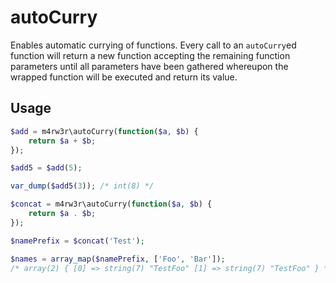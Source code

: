 autoCurry
=========

Enables automatic currying of functions. Every call to an ``autoCurry``ed function
will return a new function accepting the remaining function parameters until all
parameters have been gathered whereupon the wrapped function will be executed
and return its value.

Usage
-----

```php
$add = m4rw3r\autoCurry(function($a, $b) {
	return $a + $b;
});

$add5 = $add(5);

var_dump($add5(3)); /* int(8) */

$concat = m4rw3r\autoCurry(function($a, $b) {
	return $a . $b;
});

$namePrefix = $concat('Test');

$names = array_map($namePrefix, ['Foo', 'Bar']);
/* array(2) { [0] => string(7) "TestFoo" [1] => string(7) "TestFoo" } */
```
